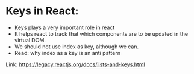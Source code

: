 # Keys in React:
- Keys plays a very important role in react
- It helps react to track that which components are to be updated in the virtual DOM.
- We should not use index as key, although we can.
- Read: why index as a key is an anti pattern

Link: https://legacy.reactjs.org/docs/lists-and-keys.html